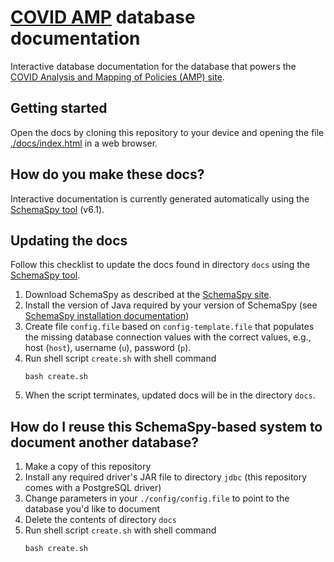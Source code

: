 # [COVID AMP](https://covidamp.org/) database documentation
Interactive database documentation for the database that powers the [COVID Analysis and Mapping of Policies (AMP) site](https://covidamp.org).

## Getting started
Open the docs by cloning this repository to your device and opening the file [./docs/index.html](./docs/index.html) in a web browser.

## How do you make these docs?
Interactive documentation is currently generated automatically using the [SchemaSpy tool](https://schemaspy.org/) (v6.1).

## Updating the docs
Follow this checklist to update the docs found in directory `docs` using the [SchemaSpy tool](https://schemaspy.org/).
1. Download SchemaSpy as described at the [SchemaSpy site](https://schemaspy.org/).
1. Install the version of Java required by your version of SchemaSpy (see [SchemaSpy installation documentation](https://schemaspy.readthedocs.io/en/latest/installation.html))
1. Create file `config.file` based on `config-template.file` that populates the missing database connection values with the correct values, e.g., host (`host`), username (`u`), password (`p`).
1. Run shell script `create.sh` with shell command
    ```shell
    bash create.sh
    ```
1. When the script terminates, updated docs will be in the directory `docs`.

## How do I reuse this SchemaSpy-based system to document another database?
1. Make a copy of this repository
1. Install any required driver's JAR file to directory `jdbc` (this repository comes with a PostgreSQL driver)
1. Change parameters in your `./config/config.file` to point to the database you'd like to document
1. Delete the contents of directory `docs`
1. Run shell script `create.sh` with shell command
    ```shell
    bash create.sh
    ```
